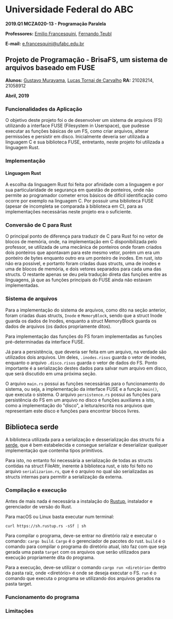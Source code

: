 
# Universidade Federal do ABC

**2019.Q1 MCZA020-13 - Programação Paralela**

**Professores:** [Emilio Francesquini](http://professor.ufabc.edu.br/~e.francesquini), [Fernando Teubl](http://professor.ufabc.edu.br/~fernando.teubl/)

**E-mail:** [e.francesquini@ufabc.edu.br](mailto:e.francesquini@ufabc.edu.br)

## Projeto de Programação - BrisaFS, um sistema de arquivos baseado em FUSE

**Alunos:** [Gustavo Murayama](mailto:gustavo.murayama@aluno.ufabc.edu.br), [Lucas Tornai de Carvalho](mailto:lucas.tornai@aluno.ufabc.edu.br)
**RA:** 21028214, 21058912

**Abril, 2019**

### Funcionalidades da Aplicação

O objetivo deste projeto foi o de desenvolver um sistema de arquivos (FS) utilizando a interface FUSE (Filesystem in Userspace), que pudesse executar as funções básicas de um FS, como criar arquivos, alterar permissões e persistir em disco. Inicialmente deveria ser utilizada a linguagem C e sua biblioteca FUSE, entretanto, neste projeto foi utilizada a linguagem Rust.

### Implementação

#### Linguagem Rust

A escolha da linguagem Rust foi feita por afinidade com a linguagem e por sua particularidade de segurança em questão de ponteiros, onde não permite ao programador cometer erros básicos de difícil identificação como ocorre por exemplo na linguagem C. Por possuir uma biblioteca FUSE (apesar de incompleta se comparada à biblioteca em C), para as implementações necessárias neste projeto era o suficiente.

### Conversão de C para Rust

O principal ponto de diferença para traduzir de C para Rust foi no vetor de blocos de memória, onde, na implementação em C disponibilizada pelo professor, se utilizada de uma mecânica de ponteiros onde foram criados dois ponteiros que apontavam para este mesmo vetor, porém um era um ponteiro de bytes enquanto outro era um ponteiro de inodes. Em rust, isto não era possível, e portanto foram criadas duas structs, uma de inodes e uma de blocos de memória, e dois vetores separados para cada uma das structs.
O restante apenas se deu pela tradução direta das funções entre as linguagens, já que as funções principais do FUSE ainda não estavam implementadas.

### Sistema de arquivos

Para a implementação do sistema de arquivos, como dito na seção anterior, foram criadas duas structs, `Inode` e `MemoryBlock`, sendo que a struct Inode guarda os dados de Inodes, enquanto a struct MemoryBlock guarda os dados de arquivos (os dados propriamente ditos).

Para implementação das funções do FS foram implementadas as funções pré-determinadas da interface FUSE.

Já para a persistência, que deveria ser feita em um arquivo, na verdade são utilizados dois arquivos. Um deles, `.inodes.risos` guarda o vetor de inodes, enquanto o arquivo `.disco.risos` guarda o vetor de dados do FS. Ponto importante é a serialização destes dados para salvar num arquivo em disco, que será discutido em uma próxima seção.

O arquivo `main.rs` possui as funções necessárias para o funcionamento do sistema, ou seja, a implementação da interface FUSE e a função `main()`, que executa o sistema. O arquivo `persistence.rs` possui as funções para persistência do FS em um arquivo no disco e funções auxiliares a isto, como a implementação do "disco", a leitura/escrita nos arquivos que representam este disco e funções para encontrar blocos livres.

## Biblioteca serde

A biblioteca utilizada para a serialização e desserialização das structs foi a [serde](https://serde.rs/), que é bem estabelecida e consegue serializar e deserializar qualquer implementação que contenha tipos primitivos.

Para isto, no entanto foi necessária a serialização de todas as structs contidas na struct FileAttr, inerente à biblioteca rust, e isto foi feito no arquivo `serializarion.rs`, que é o arquivo no qual são serializadas as structs internas para permitir a serialização da externa.

### Compilação e execução

Antes de mais nada é necessária a instalação do [Rustup](https://www.rust-lang.org/learn/get-started), instalador e gerenciador de versão do Rust.

Para macOS ou Linux basta executar num terminal:
```
curl https://sh.rustup.rs -sSf | sh
```

Para compilar o programa, deve-se entrar no diretório raíz e executar o comando: `cargo build`. `Cargo` é o gerenciador de pacotes do rust. `build` é o comando para compilar o programa do diretório atual, isto faz com que seja gerada uma pasta `target` com os arquivos que serão utilizados para execução propriamente dita do programa.

Para a execução, deve-se utilizar o comando `cargo run <diretório>` dentro da pasta raíz, onde <diretório> é onde se deseja executar o FS. `run` é o comando que executa o programa se utilizando dos arquivos gerados na pasta target.

###  Funcionamento do programa

### Limitações